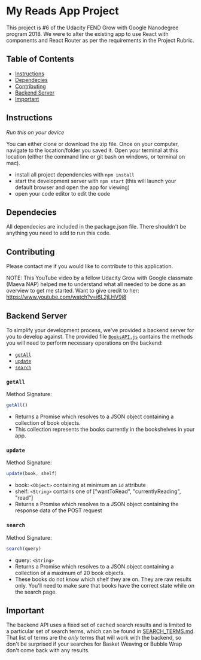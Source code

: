 # My Reads App Project

This project is #6 of the Udacity FEND Grow with Google Nanodegree program 2018.
We were to alter the existing app to use React with components and React Router as per the requirements in the Project Rubric.


## Table of Contents
* [Instructions](#instructions)
* [Dependecies](#dependecies)
* [Contributing](#contributing)
* [Backend Server](#backendserver)
* [Important](#important)


## Instructions
_Run this on your device_

You can either clone or download the zip file.  Once on your computer, navigate to the location/folder you saved it.  Open your terminal at this location (either the command line or git bash on windows, or terminal on mac).

* install all project dependencies with `npm install`
* start the development server with `npm start` (this will launch your default browser and open the app for viewing)
* open your code editor to edit the code 


## Dependecies
All dependecies are included in the package.json file.  There shouldn't be anything you need to add to run this code.


## Contributing
Please contact me if you would like to contribute to this application.

NOTE:  This YouTube video by a fellow Udacity Grow with Google classmate (Maeva NAP) helped me to understand what all needed to be done as an overview to get me started.  Want to give credit to her:  https://www.youtube.com/watch?v=i6L2jLHV9j8


## Backend Server

To simplify your development process, we've provided a backend server for you to develop against. The provided file [`BooksAPI.js`](src/BooksAPI.js) contains the methods you will need to perform necessary operations on the backend:

* [`getAll`](#getall)
* [`update`](#update)
* [`search`](#search)

### `getAll`

Method Signature:

```js
getAll()
```

* Returns a Promise which resolves to a JSON object containing a collection of book objects.
* This collection represents the books currently in the bookshelves in your app.

### `update`

Method Signature:

```js
update(book, shelf)
```

* book: `<Object>` containing at minimum an `id` attribute
* shelf: `<String>` contains one of ["wantToRead", "currentlyReading", "read"]  
* Returns a Promise which resolves to a JSON object containing the response data of the POST request

### `search`

Method Signature:

```js
search(query)
```

* query: `<String>`
* Returns a Promise which resolves to a JSON object containing a collection of a maximum of 20 book objects.
* These books do not know which shelf they are on. They are raw results only. You'll need to make sure that books have the correct state while on the search page.

## Important
The backend API uses a fixed set of cached search results and is limited to a particular set of search terms, which can be found in [SEARCH_TERMS.md](SEARCH_TERMS.md). That list of terms are the _only_ terms that will work with the backend, so don't be surprised if your searches for Basket Weaving or Bubble Wrap don't come back with any results.